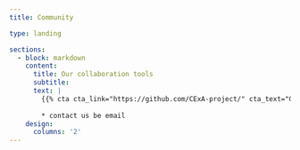 ```yaml
---
title: Community

type: landing

sections:
  - block: markdown
    content:
      title: Our collaboration tools
      subtitle: 
      text: |
        {{% cta cta_link="https://github.com/CExA-project/" cta_text="Github repository →" %}}
        
        * contact us be email
    design:
      columns: '2'
---
```

